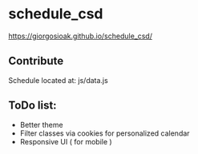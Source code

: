 # schedule_csd
https://giorgosioak.github.io/schedule_csd/


## Contribute
Schedule located at: js/data.js

## ToDo list:
- Better theme
- Filter classes via cookies for personalized calendar
- Responsive UI ( for mobile )